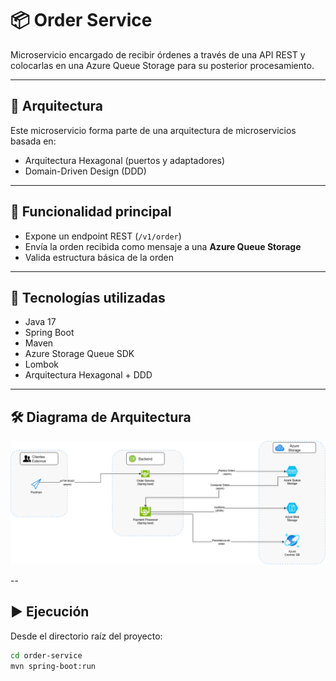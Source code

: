 # 📦 Order Service

Microservicio encargado de recibir órdenes a través de una API REST y colocarlas en una Azure Queue Storage para su posterior procesamiento.

---

## 📐 Arquitectura

Este microservicio forma parte de una arquitectura de microservicios basada en:
- Arquitectura Hexagonal (puertos y adaptadores)
- Domain-Driven Design (DDD)

---

## 🚀 Funcionalidad principal

- Expone un endpoint REST (`/v1/order`)
- Envía la orden recibida como mensaje a una **Azure Queue Storage**
- Valida estructura básica de la orden

---

## 🧱 Tecnologías utilizadas

- Java 17
- Spring Boot
- Maven
- Azure Storage Queue SDK
- Lombok
- Arquitectura Hexagonal + DDD

---

## 🛠️ Diagrama de Arquitectura

![Arquitectura del sistema](docs/arquitectura.png)

--


## ▶️ Ejecución

Desde el directorio raíz del proyecto:

```bash
cd order-service
mvn spring-boot:run
